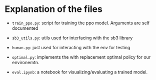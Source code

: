 # Explanation of the files

- `train_ppo.py`: script for training the ppo model. Arguments are self documented

- `sb3_utils.py`: utils used for interfacing with the sb3 library

- `human.py`: just used for interacting with the env for testing

- `optimal.py`: implements the with replacement optimal policy for our environemtn. 

- `eval.ipynb`: a notebook for visualizing/evaluating a trained model. 